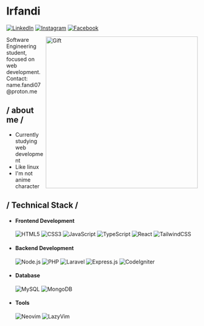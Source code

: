# Irfandi
<div align="left" width="10">
  
[![LinkedIn](https://img.shields.io/badge/LinkedIn-0077B5?style=flat&logo=linkedin&logoColor=white)](https://www.linkedin.com/in/ego-irfandi-894580272)
[![Instagram](https://img.shields.io/badge/Instagram-E4405F?style=flat&logo=instagram&logoColor=white)](https://instagram.com/wicis_literally)
[![Facebook](https://img.shields.io/badge/Facebook-1877F2?style=flat&logo=facebook&logoColor=white)](https://facebook.com/[your-username])

</div>
<img src="https://media1.tenor.com/m/su552w6Y6WoAAAAd/yuki-nagato.gif" alt="Gift" align="right" width=400 />
Software Engineering student, focused on web development. </br>
Contact: name.fandi07@proton.me


## / about me /
- Currently studying web development
- Like linux
- I'm not anime character

## / Technical Stack /

<div align="left">

- #### Frontend Development
  ![HTML5](https://img.shields.io/badge/HTML5-E34F26?style=for-the-badge&logo=html5&logoColor=white)
  ![CSS3](https://img.shields.io/badge/CSS3-1572B6?style=for-the-badge&logo=css3&logoColor=white)
  ![JavaScript](https://img.shields.io/badge/JavaScript-F7DF1E?style=for-the-badge&logo=javascript&logoColor=black)
  ![TypeScript](https://img.shields.io/badge/TypeScript-007ACC?style=for-the-badge&logo=typescript&logoColor=white)
  ![React](https://img.shields.io/badge/React-20232A?style=for-the-badge&logo=react&logoColor=61DAFB)
  ![TailwindCSS](https://img.shields.io/badge/Tailwind_CSS-38B2AC?style=for-the-badge&logo=tailwind-css&logoColor=white)

- #### Backend Development
  ![Node.js](https://img.shields.io/badge/Node.js-339933?style=for-the-badge&logo=nodedotjs&logoColor=white)
  ![PHP](https://img.shields.io/badge/PHP-777BB4?style=for-the-badge&logo=php&logoColor=white)
  ![Laravel](https://img.shields.io/badge/Laravel-FF2D20?style=for-the-badge&logo=laravel&logoColor=white)
  ![Express.js](https://img.shields.io/badge/Express.js-000000?style=for-the-badge&logo=express&logoColor=white)
  ![CodeIgniter](https://img.shields.io/badge/CodeIgniter-EF4223?style=for-the-badge&logo=codeigniter&logoColor=white)

- #### Database
  ![MySQL](https://img.shields.io/badge/MySQL-4479A1?style=for-the-badge&logo=mysql&logoColor=white)
  ![MongoDB](https://img.shields.io/badge/MongoDB-47A248?style=for-the-badge&logo=mongodb&logoColor=white)

- #### Tools
  ![Neovim](https://img.shields.io/badge/Neovim-57A143?style=for-the-badge&logo=neovim&logoColor=white)
  ![LazyVim](https://img.shields.io/badge/LazyVim-019733?style=for-the-badge&logo=vim&logoColor=white)

</div>

